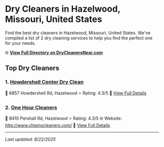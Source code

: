# Dry Cleaners in Hazelwood, Missouri, United States

Find the best dry cleaners in Hazelwood, Missouri, United States. We've compiled a list of 2 dry cleaning services to help you find the perfect one for your needs.

🌐 **[View Full Directory on DryCleanersNear.com](https://drycleanersnear.com/city/US/Missouri/Hazelwood)**

## Top Dry Cleaners

### 1. [Howdershell Center Dry Clean](https://drycleanersnear.com/dryCleaner/686f1ef11cef475d4de83f4a/howdershell-center-dry-clean)
📍 6857 Howdershell Rd, Hazelwood
⭐ Rating: 4.3/5
🔗 [View Full Details](https://drycleanersnear.com/dryCleaner/686f1ef11cef475d4de83f4a/howdershell-center-dry-clean)

### 2. [One Hour Cleaners](https://drycleanersnear.com/dryCleaner/686f1f561cef475d4de84260/one-hour-cleaners)
📍 8410 Pershall Rd, Hazelwood
⭐ Rating: 4.3/5
🌐 Website: http://www.chismscleaners.com/
🔗 [View Full Details](https://drycleanersnear.com/dryCleaner/686f1f561cef475d4de84260/one-hour-cleaners)


---

*Last updated: 8/22/2025*
